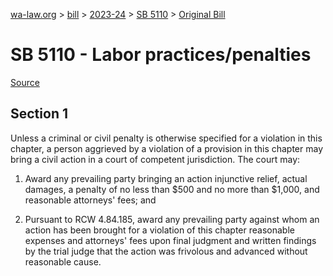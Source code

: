 [wa-law.org](/) > [bill](/bill/) > [2023-24](/bill/2023-24/) > [SB 5110](/bill/2023-24/sb/5110/) > [Original Bill](/bill/2023-24/sb/5110/1/)

# SB 5110 - Labor practices/penalties

[Source](http://lawfilesext.leg.wa.gov/biennium/2023-24/Pdf/Bills/Senate%20Bills/5110.pdf)

## Section 1
Unless a criminal or civil penalty is otherwise specified for a violation in this chapter, a person aggrieved by a violation of a provision in this chapter may bring a civil action in a court of competent jurisdiction. The court may:

1. Award any prevailing party bringing an action injunctive relief, actual damages, a penalty of no less than $500 and no more than $1,000, and reasonable attorneys' fees; and

2. Pursuant to RCW 4.84.185, award any prevailing party against whom an action has been brought for a violation of this chapter reasonable expenses and attorneys' fees upon final judgment and written findings by the trial judge that the action was frivolous and advanced without reasonable cause.
